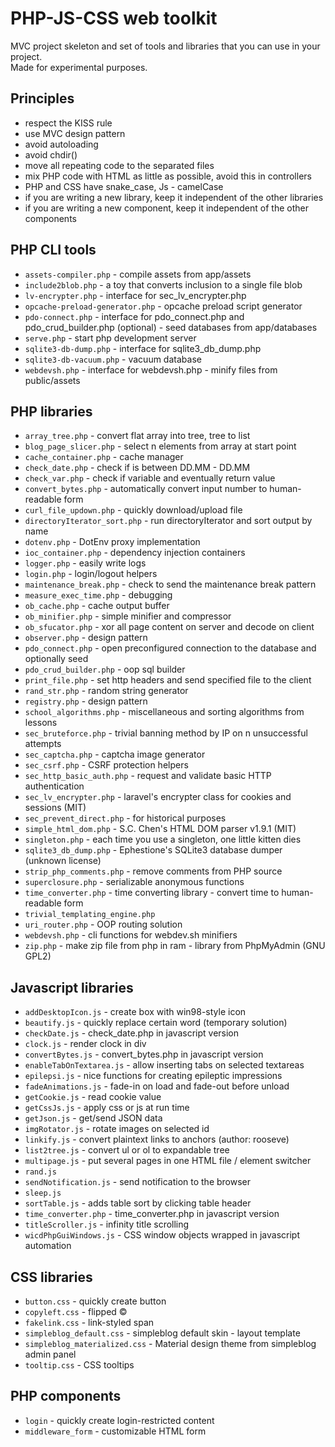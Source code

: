 # PHP-JS-CSS web toolkit
MVC project skeleton and set of tools and libraries that you can use in your project.  
Made for experimental purposes.

## Principles
* respect the KISS rule
* use MVC design pattern
* avoid autoloading
* avoid chdir()
* move all repeating code to the separated files
* mix PHP code with HTML as little as possible, avoid this in controllers
* PHP and CSS have snake_case, Js - camelCase
* if you are writing a new library, keep it independent of the other libraries
* if you are writing a new component, keep it independent of the other components

## PHP CLI tools
* `assets-compiler.php` - compile assets from app/assets
* `include2blob.php` - a toy that converts inclusion to a single file blob
* `lv-encrypter.php` - interface for sec_lv_encrypter.php
* `opcache-preload-generator.php` - opcache preload script generator
* `pdo-connect.php` - interface for pdo_connect.php and pdo_crud_builder.php (optional) - seed databases from app/databases
* `serve.php` - start php development server
* `sqlite3-db-dump.php` - interface for sqlite3_db_dump.php
* `sqlite3-db-vacuum.php` - vacuum database
* `webdevsh.php` - interface for webdevsh.php - minify files from public/assets

## PHP libraries
* `array_tree.php` - convert flat array into tree, tree to list
* `blog_page_slicer.php` - select n elements from array at start point
* `cache_container.php` - cache manager
* `check_date.php` - check if is between DD.MM - DD.MM
* `check_var.php` - check if variable and eventually return value
* `convert_bytes.php` - automatically convert input number to human-readable form
* `curl_file_updown.php` - quickly download/upload file
* `directoryIterator_sort.php` - run directoryIterator and sort output by name
* `dotenv.php` - DotEnv proxy implementation
* `ioc_container.php` - dependency injection containers
* `logger.php` - easily write logs
* `login.php` - login/logout helpers
* `maintenance_break.php` - check to send the maintenance break pattern
* `measure_exec_time.php` - debugging
* `ob_cache.php` - cache output buffer
* `ob_minifier.php` - simple minifier and compressor
* `ob_sfucator.php` - xor all page content on server and decode on client
* `observer.php` - design pattern
* `pdo_connect.php` - open preconfigured connection to the database and optionally seed
* `pdo_crud_builder.php` - oop sql builder
* `print_file.php` - set http headers and send specified file to the client
* `rand_str.php` - random string generator
* `registry.php` - design pattern
* `school_algorithms.php` - miscellaneous and sorting algorithms from lessons
* `sec_bruteforce.php` - trivial banning method by IP on n unsuccessful attempts
* `sec_captcha.php` - captcha image generator
* `sec_csrf.php` - CSRF protection helpers
* `sec_http_basic_auth.php` - request and validate basic HTTP authentication
* `sec_lv_encrypter.php` - laravel's encrypter class for cookies and sessions (MIT)
* `sec_prevent_direct.php` - for historical purposes
* `simple_html_dom.php` - S.C. Chen's HTML DOM parser v1.9.1 (MIT)
* `singleton.php` - each time you use a singleton, one little kitten dies
* `sqlite3_db_dump.php` - Ephestione's SQLite3 database dumper (unknown license)
* `strip_php_comments.php` - remove comments from PHP source
* `superclosure.php` - serializable anonymous functions
* `time_converter.php` - time converting library - convert time to human-readable form
* `trivial_templating_engine.php`
* `uri_router.php` - OOP routing solution
* `webdevsh.php` - cli functions for webdev.sh minifiers
* `zip.php` - make zip file from php in ram - library from PhpMyAdmin (GNU GPL2)

## Javascript libraries
* `addDesktopIcon.js` - create box with win98-style icon
* `beautify.js` - quickly replace certain word (temporary solution)
* `checkDate.js` - check_date.php in javascript version
* `clock.js` - render clock in div
* `convertBytes.js` - convert_bytes.php in javascript version
* `enableTabOnTextarea.js` - allow inserting tabs on selected textareas
* `epilepsi.js` - nice functions for creating epileptic impressions
* `fadeAnimations.js` - fade-in on load and fade-out before unload
* `getCookie.js` - read cookie value
* `getCssJs.js` - apply css or js at run time
* `getJson.js` - get/send JSON data
* `imgRotator.js` - rotate images on selected id
* `linkify.js` - convert plaintext links to anchors (author: rooseve)
* `list2tree.js` - convert ul or ol to expandable tree
* `multipage.js` - put several pages in one HTML file / element switcher
* `rand.js`
* `sendNotification.js` - send notification to the browser
* `sleep.js`
* `sortTable.js` - adds table sort by clicking table header
* `time_converter.php` - time_converter.php in javascript version
* `titleScroller.js` - infinity title scrolling
* `wicdPhpGuiWindows.js` - CSS window objects wrapped in javascript automation

## CSS libraries
* `button.css` - quickly create button
* `copyleft.css` - flipped &copy;
* `fakelink.css` - link-styled span
* `simpleblog_default.css` - simpleblog default skin - layout template
* `simpleblog_materialized.css` - Material design theme from simpleblog admin panel
* `tooltip.css` - CSS tooltips

## PHP components
* `login` - quickly create login-restricted content
* `middleware_form` - customizable HTML form
